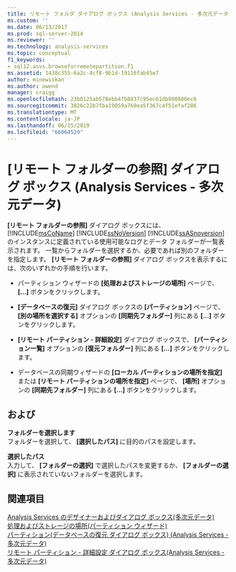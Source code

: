 ```yaml
---
title: リモート フォルダ ダイアログ ボックス (Analysis Services - 多次元データ) を参照 |Microsoft Docs
ms.custom: ''
ms.date: 06/13/2017
ms.prod: sql-server-2014
ms.reviewer: ''
ms.technology: analysis-services
ms.topic: conceptual
f1_keywords:
- sql12.asvs.browseforremotepartition.f1
ms.assetid: 1438c355-6a2c-4cf8-9b1d-19116fab45e7
author: minewiskan
ms.author: owend
manager: craigg
ms.openlocfilehash: 23b0125ab578ebb4fb8837c95ec61db900880ec6
ms.sourcegitcommit: 3026c22b7fba19059a769ea5f367c4f51efaf286
ms.translationtype: MT
ms.contentlocale: ja-JP
ms.lasthandoff: 06/15/2019
ms.locfileid: "66064529"
---
```

# <a name="browse-for-remote-folder-dialog-box-analysis-services---multidimensional-data"></a>[リモート フォルダーの参照] ダイアログ ボックス (Analysis Services - 多次元データ)
  **[リモート フォルダーの参照]** ダイアログ ボックスには、 [!INCLUDE[msCoName](../includes/msconame-md.md)] [!INCLUDE[ssNoVersion](../includes/ssnoversion-md.md)] [!INCLUDE[ssASnoversion](../includes/ssasnoversion-md.md)]のインスタンスに定義されている使用可能なログとデータ フォルダーが一覧表示されます。 一覧からフォルダーを選択するか、必要であれば別のフォルダーを指定します。 **[リモート フォルダーの参照]** ダイアログ ボックスを表示するには、次のいずれかの手順を行います。  
  
-   パーティション ウィザードの **[処理およびストレージの場所]** ページで、 **[...]** ボタンをクリックします。  
  
-   **[データベースの復元]** ダイアログ ボックスの **[パーティション]** ページで、 **[別の場所を選択する]** オプションの **[同期先フォルダー]** 列にある **[...]** ボタンをクリックします。  
  
-   **[リモート パーティション - 詳細設定]** ダイアログ ボックスで、 **[パーティション一覧]** オプションの **[復元フォルダー]** 列にある **[...]** ボタンをクリックします。  
  
-   データベースの同期ウィザードの **[ローカル パーティションの場所を指定]** または **[リモート パーティションの場所を指定]** ページで、 **[場所]** オプションの **[同期先フォルダー]** 列にある **[...]** ボタンをクリックします。  
  
## <a name="options"></a>および  
 **フォルダーを選択します**  
 フォルダーを選択して、 **[選択したパス]** に目的のパスを設定します。  
  
 **選択したパス**  
 入力して、 **[フォルダーの選択]** で選択したパスを変更するか、 **[フォルダーの選択]** に表示されていないフォルダーを選択します。  
  
## <a name="see-also"></a>関連項目  
 [Analysis Services のデザイナーおよびダイアログ ボックス&#40;多次元データ&#41;](analysis-services-designers-and-dialog-boxes-multidimensional-data.md)   
 [処理およびストレージの場所&#40;パーティション ウィザード&#41;](processing-and-storage-locations-partition-wizard.md)   
 [パーティション&#40;データベースの復元 ダイアログ ボックス&#41; &#40;Analysis Services - 多次元データ&#41;](partitions-restore-database-dialog-box-analysis-services-multidimensional-data.md)   
 [リモート パーティション - 詳細設定 ダイアログ ボックス&#40;Analysis Services - 多次元データ&#41;](remote-partitions-advanced-settings-dialog-analysis-services-multidimensional-data.md)  
  
  
